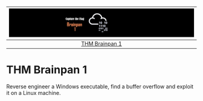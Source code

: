 | [![Brainpan 1](../../_static/images/brainpan1-room-banner.png)](https://tryhackme.com/room/brainpan) |
|:--:|
| [THM Brainpan 1](https://tryhackme.com/room/brainpan) |

# THM Brainpan 1

Reverse engineer a Windows executable, find a buffer overflow and exploit it on a Linux machine.